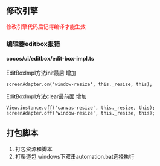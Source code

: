 ## 修改引擎
<font color=FF0000> 修改引擎代码后记得编译才能生效 </font>

### 编辑器editbox报错
#### cocos/ui/editbox/edit-box-impl.ts
EditBoxImpl方法init最后 增加
```
screenAdapter.on('window-resize', this._resize, this);
```
EditBoxImpl方法clear最前面 增加
```
View.instance.off('canvas-resize', this._resize, this);
screenAdapter.off('window-resize', this._resize, this);
```

## 打包脚本
1. 打包资源和脚本
2. 打渠道包
windows下双击automation.bat选择执行